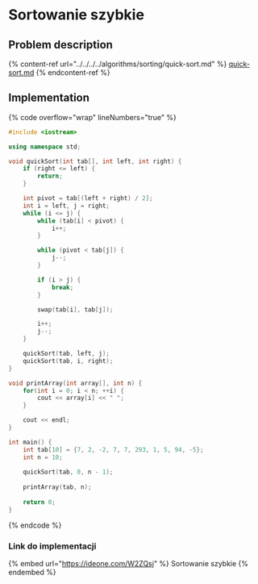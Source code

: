# Sortowanie szybkie

## Problem description

{% content-ref url="../../../../algorithms/sorting/quick-sort.md" %}
[quick-sort.md](../../../../algorithms/sorting/quick-sort.md)
{% endcontent-ref %}

## Implementation

{% code overflow="wrap" lineNumbers="true" %}
```cpp
#include <iostream>

using namespace std;

void quickSort(int tab[], int left, int right) {
    if (right <= left) {
        return;
    }

    int pivot = tab[(left + right) / 2];
    int i = left, j = right;
    while (i <= j) {
        while (tab[i] < pivot) {
            i++;
        }

        while (pivot < tab[j]) {
            j--;
        }

        if (i > j) {
            break;
        }

        swap(tab[i], tab[j]);

        i++;
        j--;
    }

    quickSort(tab, left, j);
    quickSort(tab, i, right);
}

void printArray(int array[], int n) {
    for(int i = 0; i < n; ++i) {
        cout << array[i] << " ";
    }

    cout << endl;
}

int main() {
    int tab[10] = {7, 2, -2, 7, 7, 293, 1, 5, 94, -5};
    int n = 10;
    
    quickSort(tab, 0, n - 1);
     
    printArray(tab, n);
    
    return 0;
}
```
{% endcode %}

### Link do implementacji

{% embed url="https://ideone.com/W2ZQsj" %}
Sortowanie szybkie
{% endembed %}